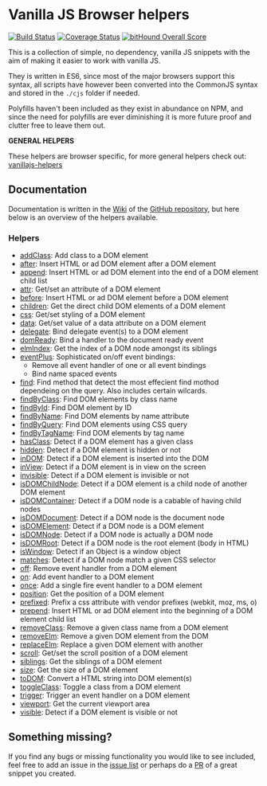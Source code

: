 # Vanilla JS Browser helpers

[![Build Status](https://travis-ci.org/Tokimon/vanillajs-browser-helpers.svg?branch=master)](https://travis-ci.org/Tokimon/vanillajs-browser-helpers)
[![Coverage Status](https://coveralls.io/repos/github/Tokimon/vanillajs-browser-helpers/badge.svg?branch=master)](https://coveralls.io/github/Tokimon/vanillajs-browser-helpers?branch=master)
[![bitHound Overall Score](https://www.bithound.io/github/Tokimon/vanillajs-browser-helpers/badges/score.svg)](https://www.bithound.io/github/Tokimon/vanillajs-browser-helpers)

This is a collection of simple, no dependency, vanilla JS snippets with the aim
of making it easier to work with vanilla JS.

They is written in ES6, since most of the major browsers support this syntax,
all scripts have however been converted into the CommonJS syntax and stored in
the `./cjs` folder if needed.

Polyfills haven't been included as they exist in abundance on NPM, and since the
need for polyfills are ever diminishing it is more future proof and clutter free
to leave them out.

**GENERAL HELPERS**

These helpers are browser specific, for more general helpers check out:
[vanillajs-helpers](https://github.com/Tokimon/vanillajs-helpers)

## Documentation

Documentation is written in the [Wiki](https://github.com/Tokimon/vanillajs-browser-helpers/wiki)
of the [GitHub repository](https://github.com/Tokimon/vanillajs-browser-helpers), but here below
is an overview of the helpers available.

### Helpers

- [addClass](https://github.com/Tokimon/vanillajs-browser-helpers/wiki/addClass):
Add class to a DOM element
- [after](https://github.com/Tokimon/vanillajs-browser-helpers/wiki/after):
Insert HTML or ad DOM element after a DOM element
- [append](https://github.com/Tokimon/vanillajs-browser-helpers/wiki/append):
Insert HTML or ad DOM element into the end of a DOM element child list
- [attr](https://github.com/Tokimon/vanillajs-browser-helpers/wiki/attr):
Get/set an attribute of a DOM element
- [before](https://github.com/Tokimon/vanillajs-browser-helpers/wiki/before):
Insert HTML or ad DOM element before a DOM element
- [children](https://github.com/Tokimon/vanillajs-browser-helpers/wiki/children):
Get the direct child DOM elements of a DOM element
- [css](https://github.com/Tokimon/vanillajs-browser-helpers/wiki/css):
Get/set styling of a DOM element
- [data](https://github.com/Tokimon/vanillajs-browser-helpers/wiki/data):
Get/set value of a data attribute on a DOM element
- [delegate](https://github.com/Tokimon/vanillajs-browser-helpers/wiki/delegate):
Bind delegate event(s) to a DOM element  
- [domReady](https://github.com/Tokimon/vanillajs-browser-helpers/wiki/domReady):
Bind a handler to the document ready event
- [elmIndex](https://github.com/Tokimon/vanillajs-browser-helpers/wiki/elmIndex):
Get the index of a DOM node amongst its siblings
- [eventPlus](https://github.com/Tokimon/vanillajs-browser-helpers/wiki/eventPlus):
Sophisticated on/off event bindings:
  - Remove all event handler of one or all event bindings
  - Bind name spaced events
- [find](https://github.com/Tokimon/vanillajs-browser-helpers/wiki/find):
Find method that detect the most effecient find mothod dependeing on the query. Also includes certain wilcards.
- [findByClass](https://github.com/Tokimon/vanillajs-browser-helpers/wiki/findByClass):
Find DOM elements by class name
- [findById](https://github.com/Tokimon/vanillajs-browser-helpers/wiki/findById):
Find DOM element by ID
- [findByName](https://github.com/Tokimon/vanillajs-browser-helpers/wiki/findByName):
Find DOM elements by name attribute
- [findByQuery](https://github.com/Tokimon/vanillajs-browser-helpers/wiki/findByQuery):
Find DOM elements using CSS query
- [findByTagName](https://github.com/Tokimon/vanillajs-browser-helpers/wiki/findByTagName):
Find DOM elements by tag name
- [hasClass](https://github.com/Tokimon/vanillajs-browser-helpers/wiki/hasClass):
Detect if a DOM element has a given class
- [hidden](https://github.com/Tokimon/vanillajs-browser-helpers/wiki/hidden):
Detect if a DOM element is hidden or not
- [inDOM](https://github.com/Tokimon/vanillajs-browser-helpers/wiki/inDOM):
Detect if a DOM element is inserted into the DOM
- [inView](https://github.com/Tokimon/vanillajs-browser-helpers/wiki/inView):
Detect if a DOM element is in view on the screen
- [invisible](https://github.com/Tokimon/vanillajs-browser-helpers/wiki/invisible):
Detect if a DOM element is invisible or not
- [isDOMChildNode](https://github.com/Tokimon/vanillajs-browser-helpers/wiki/isDOMChildNode):
Detect if a DOM element is a child node of another DOM element
- [isDOMContainer](https://github.com/Tokimon/vanillajs-browser-helpers/wiki/isDOMContainer):
Detect if a DOM node is a cabable of having child nodes
- [isDOMDocument](https://github.com/Tokimon/vanillajs-browser-helpers/wiki/isDOMDocument):
Detect if a DOM node is the document node
- [isDOMElement](https://github.com/Tokimon/vanillajs-browser-helpers/wiki/isDOMElement):
Detect if a DOM node is a DOM element
- [isDOMNode](https://github.com/Tokimon/vanillajs-browser-helpers/wiki/isDOMNode):
Detect if a DOM node is actually a DOM node
- [isDOMRoot](https://github.com/Tokimon/vanillajs-browser-helpers/wiki/isDOMRoot):
Detect if a DOM node is the root element (body in HTML)
- [isWindow](https://github.com/Tokimon/vanillajs-browser-helpers/wiki/isWindow):
Detect if an Object is a window object
- [matches](https://github.com/Tokimon/vanillajs-browser-helpers/wiki/matches):
Detect if a DOM node match a given CSS selector
- [off](https://github.com/Tokimon/vanillajs-browser-helpers/wiki/off):
Remove event handler from a DOM element
- [on](https://github.com/Tokimon/vanillajs-browser-helpers/wiki/on):
Add event handler to a DOM element
- [once](https://github.com/Tokimon/vanillajs-browser-helpers/wiki/once):
Add a single fire event handler to a DOM element
- [position](https://github.com/Tokimon/vanillajs-browser-helpers/wiki/position):
Get the position of a DOM element
- [prefixed](https://github.com/Tokimon/vanillajs-browser-helpers/wiki/prefixed):
Prefix a css attribute with vendor prefixes (webkit, moz, ms, o)
- [prepend](https://github.com/Tokimon/vanillajs-browser-helpers/wiki/prepend):
Insert HTML or ad DOM element into the beginning of a DOM element child list
- [removeClass](https://github.com/Tokimon/vanillajs-browser-helpers/wiki/removeClass):
Remove a given class name from a DOM element
- [removeElm](https://github.com/Tokimon/vanillajs-browser-helpers/wiki/removeElm):
Remove a given DOM element from the DOM
- [replaceElm](https://github.com/Tokimon/vanillajs-browser-helpers/wiki/replaceElm):
Replace a given DOM element with another
- [scroll](https://github.com/Tokimon/vanillajs-browser-helpers/wiki/scroll):
Get/set the scroll position of a DOM element
- [siblings](https://github.com/Tokimon/vanillajs-browser-helpers/wiki/siblings):
Get the siblings of a DOM element
- [size](https://github.com/Tokimon/vanillajs-browser-helpers/wiki/size):
Get the size of a DOM element
- [toDOM](https://github.com/Tokimon/vanillajs-browser-helpers/wiki/toDOM):
Convert a HTML string into DOM element(s)
- [toggleClass](https://github.com/Tokimon/vanillajs-browser-helpers/wiki/toggleClass):
Toggle a class from a DOM element
- [trigger](https://github.com/Tokimon/vanillajs-browser-helpers/wiki/trigger):
Trigger an event handler on a DOM element
- [viewport](https://github.com/Tokimon/vanillajs-browser-helpers/wiki/viewport):
Get the current viewport area
- [visible](https://github.com/Tokimon/vanillajs-browser-helpers/wiki/visible):
Detect if a DOM element is visible or not

## Something missing?

If you find any bugs or missing functionality you would like to see included, feel
free to add an issue in the [issue list](https://github.com/Tokimon/vanillajs-helpers/issues) or perhaps do a
[PR](https://github.com/Tokimon/vanillajs-helpers/pulls) of a great snippet you created.
